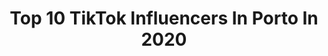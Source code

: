 ---
title: Top 10 TikTok Influencers In Porto In 2020
description: >-
  Find top TikTok influencers in Porto in 2020. Most popular hashtags: #dueto #quarentine #tiktok #coronavirus.
platform: TikTok
profiles:
  - username: "diogomartinszx"
    fullname: >-
      Martinez Yo
    location: "Portugal"
    followers: 9244
    engagement: 2144
    commentsToLikes: 0.083044
    id: ckajkuwgus4tf0i78f26ak9hf
    verified: false
    hashtags: "#parati, #coronavirus, #reagir, #quarentine"
  - username: "sergiobalanyuk"
    fullname: >-
      🔱 Sergio 🔱
    location: "Portugal"
    followers: 6057
    engagement: 837
    commentsToLikes: 0.078086
    id: cka0uiw86ug150i78zsfbeipi
    verified: false
    hashtags: "#comedy, #iphone, #filipelima, #help"
  - username: "francisco.silva7"
    fullname: >-
      Francisco Silva
    location: "Portugal"
    followers: 4065
    engagement: 670
    commentsToLikes: 0.018223
    id: cka0uj17wugzq0i781c4ziir5
    verified: false
    hashtags: "#elas, #tombas, #loucas, #compasso"
  - username: "fabioalmeida992"
    fullname: >-
      Fabio Almeida
    location: "Portugal"
    followers: 3020
    engagement: 620
    commentsToLikes: 0.001290
    id: cka7p1d9e5bdv0i78eh0ups34
    verified: false
    hashtags: "#danceforme, #metesegunda, #newtik, #like"
  - username: "marcio.filipe"
    fullname: >-
      Marcio.filipe
    location: "Portugal"
    followers: 21903
    engagement: 1116
    commentsToLikes: 0.005863
    id: ck9evgn9vib5i0j788szm6piz
    verified: false
    hashtags: "#santorini, #elcorteingles, #belgium, #belgica"
  - username: "marcoandresil"
    fullname: >-
      Marco André
    location: "Portugal"
    followers: 5361
    engagement: 446
    commentsToLikes: 0.010127
    id: ck9evghnti9v40j78hgl2ube8
    verified: false
    hashtags: "#smallvideo, #pokemon, #dangerous, #portoportugal"
  - username: "nuno1706"
    fullname: >-
      Nuno Miguel
    location: "Portugal"
    followers: 4670
    engagement: 1235
    commentsToLikes: 0.051939
    id: cka0uivp2ufwd0i78um9ps6du
    verified: false
    hashtags: "#joaofelix, #liganos, #flamengo, #jorgejesus"
  - username: "tinkerbell.studio"
    fullname: >-
      tinkerbell.studio
    location: "Portugal"
    followers: 23591
    engagement: 2160
    commentsToLikes: 0.014008
    id: ck9evggtwi9nn0j789ihccaw5
    verified: false
    hashtags: "#simbachallenge, #harrypotter, #quarantine, #bebe"
  - username: "el_midon"
    fullname: >-
      Hugo Miguel Midão
    location: "Portugal"
    followers: 27333
    engagement: 1346
    commentsToLikes: 0.160646
    id: cka0uixhnugcf0i784ujr8x63
    verified: false
    hashtags: "#trevode4folhas, #trevodasorte, #live, #desafiopausa"
  - username: "official_ammy_751"
    fullname: >-
      ♠️ਸ.ਅਮਰਜੀਤ ਸਿੰਘ♠️
    location: "Portugal"
    followers: 7985
    engagement: 1034
    commentsToLikes: 0.024600
    id: ck9evgoo2iber0j78883eyfoc
    verified: false
    hashtags: "#singlelife, #canadatopunjab, #shreebrar, #viruscorona"
---